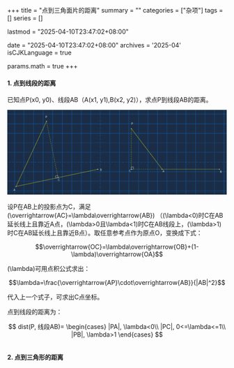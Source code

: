 +++
title = "点到三角面片的距离"
summary = ""
categories = ["杂项"]
tags = []
series = []

lastmod = "2025-04-10T23:47:02+08:00"

date = "2025-04-10T23:47:02+08:00"
archives = '2025-04'
isCJKLanguage = true

params.math = true
+++

#### 1. 点到线段的距离

已知点P(x0, y0)、线段AB（A(x1, y1),B(x2, y2)），求点P到线段AB的距离。

![image](./p1.png)

设P在AB上的投影点为C，满足\(\overrightarrow{AC}=\lambda\overrightarrow{AB}\) （\(\lambda<0\)时C在AB延长线上且靠近A点，\(\lambda>0且\lambda<1\)时C在AB线段上，\(\lambda>1\)时C在AB延长线上且靠近B点）。取任意参考点作为原点O，变换成下式：

$$\overrightarrow{OC}=\lambda\overrightarrow{OB}+(1-\lambda)\overrightarrow{OA}$$

\(\lambda\)可用点积公式求出：

$$\lambda=\frac{\overrightarrow{AP}\cdot\overrightarrow{AB}}{|AB|^2}$$

代入上一个式子，可求出C点坐标。

点到线段的距离为：

$$
dist(P, 线段AB)=
\begin{cases}
|PA|, \lambda<0\\
|PC|, 0<=\lambda<=1\\
|PB|, \lambda>1
\end{cases}
$$

```cpp

```

#### 2. 点到三角形的距离
